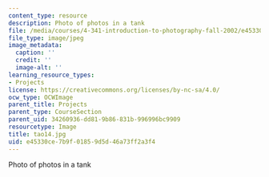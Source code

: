 ```yaml
---
content_type: resource
description: Photo of photos in a tank
file: /media/courses/4-341-introduction-to-photography-fall-2002/e45330ce7b9f01859d5d46a73ff2a3f4_tao14.jpg
file_type: image/jpeg
image_metadata:
  caption: ''
  credit: ''
  image-alt: ''
learning_resource_types:
- Projects
license: https://creativecommons.org/licenses/by-nc-sa/4.0/
ocw_type: OCWImage
parent_title: Projects
parent_type: CourseSection
parent_uid: 34260936-dd81-9b86-831b-996996bc9909
resourcetype: Image
title: tao14.jpg
uid: e45330ce-7b9f-0185-9d5d-46a73ff2a3f4
---
```

Photo of photos in a tank